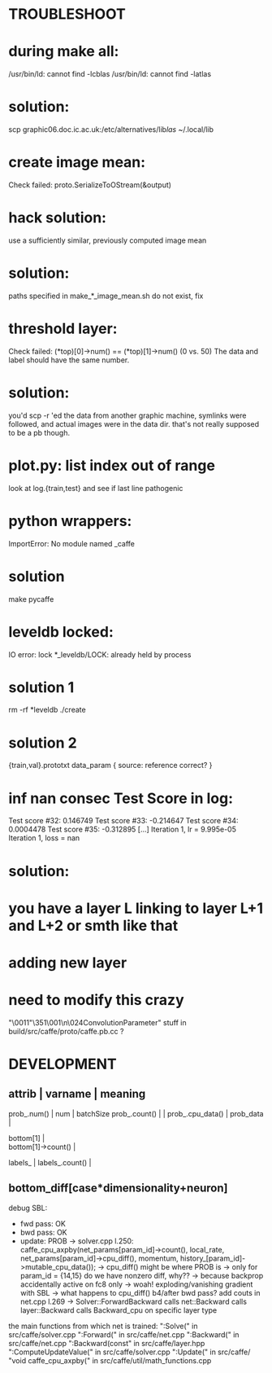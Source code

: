 TROUBLESHOOT
============


# during make all:
/usr/bin/ld: cannot find -lcblas
/usr/bin/ld: cannot find -latlas
# solution:
scp graphic06.doc.ic.ac.uk:/etc/alternatives/lib*las* ~/.local/lib


# create image mean:
Check failed: proto.SerializeToOStream(&output)
# hack solution:
use a sufficiently similar, previously computed image mean
# solution:
paths specified in make_*_image_mean.sh do not exist, fix


# threshold layer:
Check failed: (*top)[0]->num() == (*top)[1]->num() (0 vs. 50) The data and label should have the same number.
# solution:
you'd scp -r 'ed the data from another graphic machine, symlinks were
followed, and actual images were in the data dir. that's not really
supposed to be a pb though.


# plot.py: list index out of range
look at log.{train,test} and see if last line pathogenic


# python wrappers:
ImportError: No module named _caffe
# solution
make pycaffe


# leveldb locked:
IO error: lock *_leveldb/LOCK: already held by process
# solution 1
rm -rf *leveldb
./create
# solution 2
{train,val}.prototxt data_param { source: reference correct? }


# inf nan consec Test Score in log:
Test score #32: 0.146749
Test score #33: -0.214647
Test score #34: 0.0004478
Test score #35: -0.312895
[...]
Iteration 1, lr = 9.995e-05
Iteration 1, loss = nan
# solution:
# you have a layer L linking to layer L+1 and L+2 or smth like that


# adding new layer
# need to modify this crazy
"\0011\"\351\001\n\024ConvolutionParameter\"
stuff in build/src/caffe/proto/caffe.pb.cc ?


# DEVELOPMENT

attrib                      |  varname       |  meaning
---------------------------------------------------------
prob_.num()                 |  num           |  batchSize
prob_.count()               |                |
prob_.cpu_data()            |  prob_data     |

bottom[1]                   |  
bottom[1]->count()          |

labels_                     |
labels_.count()             |

bottom_diff[case*dimensionality+neuron]
---------------------------------------------------------

debug SBL:
- fwd pass: OK
- bwd pass: OK
- update: PROB
  -> solver.cpp l.250:
     caffe_cpu_axpby(net_params[param_id]->count(), local_rate,
          net_params[param_id]->cpu_diff(), momentum,
          history_[param_id]->mutable_cpu_data());
     -> cpu_diff() might be where PROB is
     	-> only for param_id = {14,15} do we have nonzero diff, why??
	   -> because backprop accidentally active on fc8 only
	-> woah! exploding/vanishing gradient with SBL
	   -> what happens to cpu_diff() b4/after bwd pass?
	      add couts in net.cpp l.269
	      -> Solver::ForwardBackward calls
	         net::Backward calls
		 layer::Backward calls
		 Backward_cpu on specific layer type

the main functions from which net is trained:
":Solve("  	   	in src/caffe/solver.cpp
":Forward("            in src/caffe/net.cpp
":Backward("           in src/caffe/net.cpp
":Backward(const"      in src/caffe/layer.hpp
":ComputeUpdateValue(" in src/caffe/solver.cpp
":Update(" 		in src/caffe/
"void caffe_cpu_axpby(" in src/caffe/util/math_functions.cpp



